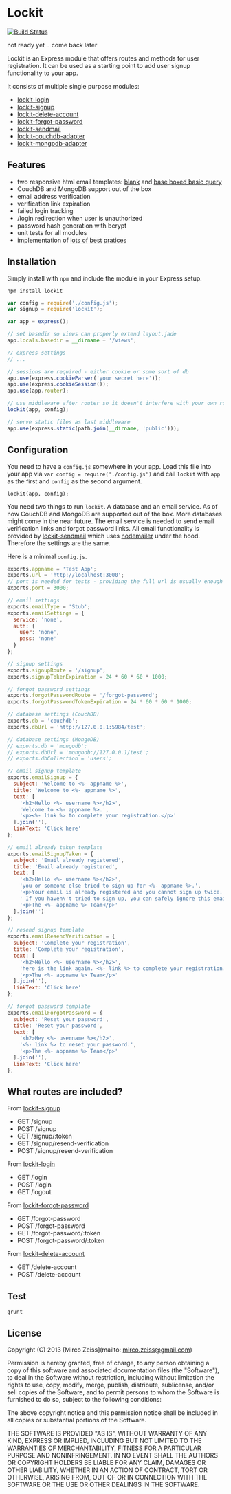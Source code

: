 # Lockit

[![Build Status](https://travis-ci.org/zeMirco/lockit.png?branch=master)](https://travis-ci.org/zeMirco/lockit)

not ready yet .. come back later

Lockit is an Express module that offers routes and methods for user registration.
It can be used as a starting point to add user signup functionality to your app.

It consists of multiple single purpose modules:

 - [lockit-login](https://github.com/zeMirco/lockit-login)
 - [lockit-signup](https://github.com/zeMirco/lockit-signup)
 - [lockit-delete-account](https://github.com/zeMirco/lockit-delete-account)
 - [lockit-forgot-password](https://github.com/zeMirco/lockit-forgot-password)
 - [lockit-sendmail](https://github.com/zeMirco/lockit-sendmail)
 - [lockit-couchdb-adapter](https://github.com/zeMirco/lockit-couchdb-adapter)
 - [lockit-mongodb-adapter](https://github.com/zeMirco/lockit-mongodb-adapter)

## Features

 - two responsive html email templates: [blank]() and [base boxed basic query](https://github.com/mailchimp/email-blueprints/blob/master/responsive-templates/base_boxed_basic_query.html)
 - CouchDB and MongoDB support out of the box
 - email address verification
 - verification link expiration
 - failed login tracking
 - /login redirection when user is unauthorized
 - password hash generation with bcrypt
 - unit tests for all modules
 - implementation of [lots of](https://www.owasp.org/index.php/Guide_to_Authentication) [best](http://stackoverflow.com/questions/549/the-definitive-guide-to-form-based-website-authentication) [pratices](https://www.owasp.org/index.php/Authentication_Cheat_Sheet)

## Installation

Simply install with `npm` and include the module in your Express setup.

`npm install lockit`

```js
var config = require('./config.js');
var signup = require('lockit');

var app = express();

// set basedir so views can properly extend layout.jade
app.locals.basedir = __dirname + '/views';

// express settings
// ...

// sessions are required - either cookie or some sort of db
app.use(express.cookieParser('your secret here'));
app.use(express.cookieSession());
app.use(app.router);

// use middleware after router so it doesn't interfere with your own routes
lockit(app, config);

// serve static files as last middleware
app.use(express.static(path.join(__dirname, 'public')));
```

## Configuration

You need to have a `config.js` somewhere in your app. Load this file into your app via `var config = require('./config.js')`
and call `lockit` with `app` as the first and `config` as the second argument.

`lockit(app, config);`

You need two things to run `lockit`. A database and an email service. As of now CouchDB and MongoDB are supported out
of the box. More databases might come in the near future. The email service is needed to send email verification links
and forgot password links. All email functionality is provided by [lockit-sendmail](https://github.com/zeMirco/lockit-sendmail)
which uses [nodemailer](https://github.com/andris9/Nodemailer) under the hood. Therefore the settings are the same.

Here is a minimal `config.js`.

```js
exports.appname = 'Test App';
exports.url = 'http://localhost:3000';
// port is needed for tests - providing the full url is usually enough
exports.port = 3000;

// email settings
exports.emailType = 'Stub';
exports.emailSettings = {
  service: 'none',
  auth: {
    user: 'none',
    pass: 'none'
  }
};

// signup settings
exports.signupRoute = '/signup';
exports.signupTokenExpiration = 24 * 60 * 60 * 1000;

// forgot password settings
exports.forgotPasswordRoute = '/forgot-password';
exports.forgotPasswordTokenExpiration = 24 * 60 * 60 * 1000;

// database settings (CouchDB)
exports.db = 'couchdb';
exports.dbUrl = 'http://127.0.0.1:5984/test';

// database settings (MongoDB)
// exports.db = 'mongodb';
// exports.dbUrl = 'mongodb://127.0.0.1/test';
// exports.dbCollection = 'users';

// email signup template
exports.emailSignup = {
  subject: 'Welcome to <%- appname %>',
  title: 'Welcome to <%- appname %>',
  text: [
    '<h2>Hello <%- username %></h2>',
    'Welcome to <%- appname %>.',
    '<p><%- link %> to complete your registration.</p>'
  ].join(''),
  linkText: 'Click here'
};

// email already taken template
exports.emailSignupTaken = {
  subject: 'Email already registered',
  title: 'Email already registered',
  text: [
    '<h2>Hello <%- username %></h2>',
    'you or someone else tried to sign up for <%- appname %>.',
    '<p>Your email is already registered and you cannot sign up twice.',
    ' If you haven\'t tried to sign up, you can safely ignore this email. Everything is fine!</p>',
    '<p>The <%- appname %> Team</p>'
  ].join('')
};

// resend signup template
exports.emailResendVerification = {
  subject: 'Complete your registration',
  title: 'Complete your registration',
  text: [
    '<h2>Hello <%- username %></h2>',
    'here is the link again. <%- link %> to complete your registration.',
    '<p>The <%- appname %> Team</p>'
  ].join(''),
  linkText: 'Click here'
};

// forgot password template
exports.emailForgotPassword = {
  subject: 'Reset your password',
  title: 'Reset your password',
  text: [
    '<h2>Hey <%- username %></h2>',
    '<%- link %> to reset your password.',
    '<p>The <%- appname %> Team</p>'
  ].join(''),
  linkText: 'Click here'
};
```

## What routes are included?

From [lockit-signup](https://github.com/zeMirco/lockit-signup)

 - GET /signup
 - POST /signup
 - GET /signup/:token
 - GET /signup/resend-verification
 - POST /signup/resend-verification

From [lockit-login](https://github.com/zeMirco/lockit-login)

 - GET /login
 - POST /login
 - GET /logout

From [lockit-forgot-password](https://github.com/zeMirco/lockit-forgot-password)

 - GET /forgot-password
 - POST /forgot-password
 - GET /forgot-password/:token
 - POST /forgot-password/:token

From [lockit-delete-account](https://github.com/zeMirco/lockit-delete-account)

 - GET /delete-account
 - POST /delete-account

## Test

`grunt`

## License

Copyright (C) 2013 [Mirco Zeiss](mailto: mirco.zeiss@gmail.com)

Permission is hereby granted, free of charge, to any person obtaining a copy of this software and associated documentation files (the "Software"), to deal in the Software without restriction, including without limitation the rights to use, copy, modify, merge, publish, distribute, sublicense, and/or sell copies of the Software, and to permit persons to whom the Software is furnished to do so, subject to the following conditions:

The above copyright notice and this permission notice shall be included in all copies or substantial portions of the Software.

THE SOFTWARE IS PROVIDED "AS IS", WITHOUT WARRANTY OF ANY KIND, EXPRESS OR IMPLIED, INCLUDING BUT NOT LIMITED TO THE WARRANTIES OF MERCHANTABILITY, FITNESS FOR A PARTICULAR PURPOSE AND NONINFRINGEMENT. IN NO EVENT SHALL THE AUTHORS OR COPYRIGHT HOLDERS BE LIABLE FOR ANY CLAIM, DAMAGES OR OTHER LIABILITY, WHETHER IN AN ACTION OF CONTRACT, TORT OR OTHERWISE, ARISING FROM, OUT OF OR IN CONNECTION WITH THE SOFTWARE OR THE USE OR OTHER DEALINGS IN THE SOFTWARE.